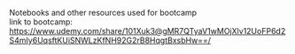 Notebooks and other resources used for bootcamp <br />
link to bootcamp: https://www.udemy.com/share/101Xuk3@gMR7QTyaV1wMOjXlv12UoFP6d2S4mIy6UqsftKUiSNWLzKfNH92G2rB8HqgtBxsbHw==/